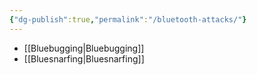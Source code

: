 ```yaml
---
{"dg-publish":true,"permalink":"/bluetooth-attacks/"}
---
```


- [[Bluebugging\|Bluebugging]]
- [[Bluesnarfing\|Bluesnarfing]]